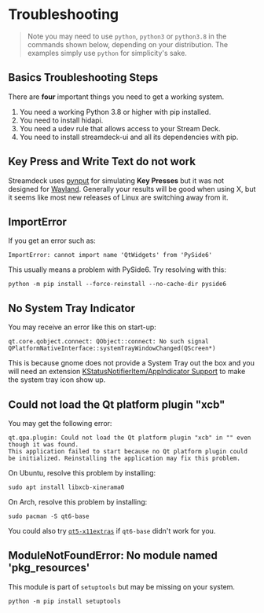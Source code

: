 # Troubleshooting

> Note you may need to use `python`, `python3` or `python3.8` in the commands shown below, depending on your distribution. The examples simply use `python` for simplicity's sake.

## Basics Troubleshooting Steps
There are **four** important things you need to get a working system.

1. You need a working Python 3.8 or higher with pip installed.
2. You need to install hidapi.
3. You need a udev rule that allows access to your Stream Deck.
4. You need to install streamdeck-ui and all its dependencies with pip.

## Key Press and Write Text do not work
  Streamdeck uses [pynput](https://github.com/moses-palmer/pynput) for simulating **Key Presses** but it was not designed for [Wayland](https://github.com/moses-palmer/pynput/issues/189). Generally your results will be good when using X, but it seems like most new releases of Linux are switching away from it.

## ImportError

If you get an error such as:
```
ImportError: cannot import name 'QtWidgets' from 'PySide6'
```
This usually means a problem with PySide6. Try resolving with this:
``` console
python -m pip install --force-reinstall --no-cache-dir pyside6
```

## No System Tray Indicator
You may receive an error like this on start-up:
```
qt.core.qobject.connect: QObject::connect: No such signal QPlatformNativeInterface::systemTrayWindowChanged(QScreen*)
```

This is because gnome does not provide a System Tray out the box and you will need an extension
 [KStatusNotifierItem/AppIndicator Support](https://extensions.gnome.org/extension/615/appindicator-support/) to make the system tray icon show up.

## Could not load the Qt platform plugin "xcb"

You may get the following error:
```
qt.qpa.plugin: Could not load the Qt platform plugin "xcb" in "" even though it was found.
This application failed to start because no Qt platform plugin could be initialized. Reinstalling the application may fix this problem.
```
 On Ubuntu, resolve this problem by installing:
``` console
sudo apt install libxcb-xinerama0
```

On Arch, resolve this problem by installing:
```
sudo pacman -S qt6-base
```
You could also try [`qt5-x11extras`](https://archlinux.org/packages/extra/x86_64/qt5-x11extras/) if `qt6-base` didn't work for you.

## ModuleNotFoundError: No module named 'pkg_resources'
This module is part of `setuptools` but may be missing on your system.
```
python -m pip install setuptools
```


